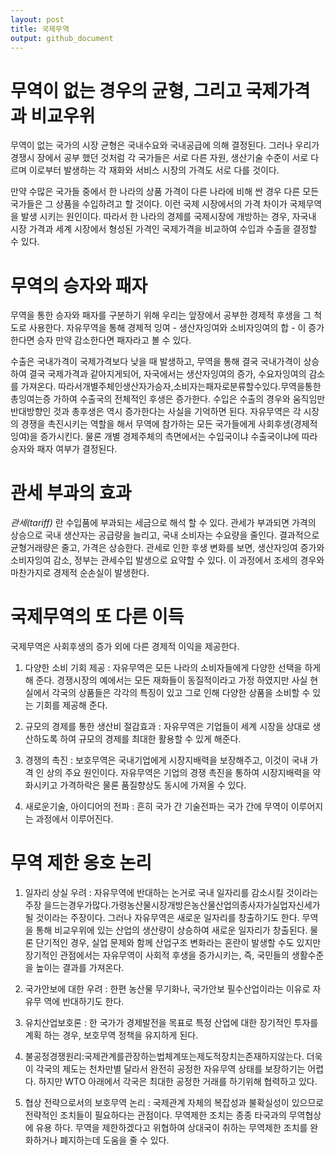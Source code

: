 ```yaml
---
layout: post
title: 국제무역
output: github_document
---
```


# 무역이 없는 경우의 균형, 그리고 국제가격과 비교우위

무역이 없는 국가의 시장 균형은 국내수요와 국내공급에 의해 결정된다. 그러나 우리가 경쟁시 장에서 공부 했던 것처럼 각 국가들은 서로 다른 자원, 생산기술 수준이 서로 다르며 이로부터 발생하는 각 재화와 서비스 시장의 가격도 서로 다를 것이다.

만약 수많은 국가들 중에서 한 나라의 상품 가격이 다른 나라에 비해 싼 경우 다른 모든 국가들은 그 상품을 수입하려고 할 것이다. 이런 국제 시장에서의 가격 차이가 국제무역을 발생 시키는 원인이다. 따라서 한 나라의 경제를 국제시장에 개방하는 경우, 자국내 시장 가격과 세계 시장에서 형성된 가격인 국제가격을 비교하여 수입과 수출을 결정할 수 있다.

# 무역의 승자와 패자

무역을 통한 승자와 패자를 구분하기 위해 우리는 앞장에서 공부한 경제적 후생을 그 척도로 사용한다. 자유무역을 통해 경제적 잉여 - 생산자잉여와 소비자잉여의 합 - 이 증가한다면 승자 만약 감소한다면 패자라고 볼 수 있다.

수출은 국내가격이 국제가격보다 낮을 때 발생하고, 무역을 통해 결국 국내가격이 상승하여 결국 국제가격과 같아지게되어, 자국에서는 생산자잉여의 증가, 수요자잉여의 감소를 가져온다. 따라서개별주체인생산자가승자,소비자는패자로분류할수있다.무역을통한총잉여는증 가하여 수출국의 전체적인 후생은 증가한다. 수입은 수출의 경우와 움직임만 반대방향인 것과 총후생은 역시 증가한다는 사실을 기억하면 된다. 자유무역은 각 시장의 경쟁을 촉진시키는 역할을 해서 무역에 참가하는 모든 국가들에게 사회후생(경제적잉여)을 증가시킨다. 물론 개별 경제주체의 측면에서는 수입국이냐 수출국이냐에 따라 승자와 패자 여부가 결정된다.

# 관세 부과의 효과

*관세(tariff)* 란 수입품에 부과되는 세금으로 해석 할 수 있다. 관세가 부과되면 가격의 상승으로 국내 생산자는 공급량을 늘리고, 국내 소비자는 수요량을 줄인다. 결과적으로 균형거래량은 줄고, 가격은 상승한다. 관세로 인한 후생 변화를 보면, 생산자잉여 증가와 소비자잉여 감소, 정부는 관세수입 발생으로 요약할 수 있다. 이 과정에서 조세의 경우와 마찬가지로 경제적 순손실이 발생한다.

# 국제무역의 또 다른 이득

국제무역은 사회후생의 증가 외에 다른 경제적 이익을 제공한다.

1. 다양한 소비 기회 제공 : 자유무역은 모든 나라의 소비자들에게 다양한 선택을 하게해 준다. 경쟁시장의 예에서는 모든 재화들이 동질적이라고 가정 하였지만 사실 현실에서 각국의 상품들은 각각의 특징이 있고 그로 인해 다양한 상품을 소비할 수 있는 기회를 제공해 준다.

2. 규모의 경제를 통한 생산비 절감효과 : 자유무역은 기업들이 세계 시장을 상대로 생산하도록 하여 규모의 경제를 최대한 활용할 수 있게 해준다.

3. 경쟁의 촉진 : 보호무역은 국내기업에게 시장지배력을 보장해주고, 이것이 국내 가격 인 상의 주요 원인이다. 자유무역은 기업의 경쟁 촉진을 통하여 시장지배력을 약화시키고 가격하락은 물론 품질향상도 동시에 가져올 수 있다.

4. 새로운기술, 아이디어의 전파 : 흔히 국가 간 기술전파는 국가 간에 무역이 이루어지는 과정에서 이루어진다.

# 무역 제한 옹호 논리

1. 일자리 상실 우려 : 자유무역에 반대하는 논거로 국내 일자리를 감소시킬 것이라는 주장 을드는경우가많다.가령농산물시장개방은농산물산업의종사자가실업자신세가될 것이라는 주장이다. 그러나 자유무역은 새로운 일자리를 창출하기도 한다. 무역을 통해 비교우위에 있는 산업의 생산량이 상승하여 새로운 일자리가 창출된다. 물론 단기적인 경우, 실업 문제와 함께 산업구조 변화라는 혼란이 발생할 수도 있지만 장기적인 관점에서는 자유무역이 사회적 후생을 증가시키는, 즉, 국민들의 생활수준을 높이는 결과를 가져온다.

2. 국가안보에 대한 우려 : 한편 농산물 무기화나, 국가안보 필수산업이라는 이유로 자유무 역에 반대하기도 한다.

3. 유치산업보호론 : 한 국가가 경제발전을 목표로 특정 산업에 대한 장기적인 투자를 계획 하는 경우, 보호무역 정책을 유지하게 된다.

4. 불공정경쟁원리:국제관계를관장하는법체계또는제도적장치는존재하지않는다. 더욱이 각국의 제도는 천차만별 달라서 완전히 공정한 자유무역 상태를 보장하기는 어렵다. 하지만 WTO 아래에서 각국은 최대한 공정한 거래를 하기위해 협력하고 있다.

5. 협상 전략으로서의 보호무역 논리 : 국제관계 자체의 복잡성과 불확실성이 있으므로 전략적인 조치들이 필요하다는 관점이다. 무역제한 조치는 종종 타국과의 무역협상에 유용 하다. 무역을 제한하겠다고 위협하여 상대국이 취하는 무역제한 조치를 완화하거나 폐지하는데 도움을 줄 수 있다.
